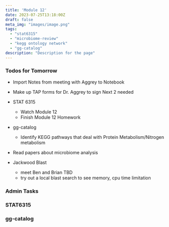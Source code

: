 ```yaml
---
title: 'Module 12'
date: 2023-07-25T13:18:00Z
draft: false
meta_img: "images/image.png"
tags:
  - "stat6315"
  - "microbiome-review"
  - "kegg ontology network"
  - "gg-catalog"
description: "Description for the page"
---
```


### Todos for Tomorrow

- Import Notes from meeting with Aggrey to Notebook
- Make up TAP forms for Dr. Aggrey to sign Next 2 needed
- STAT 6315
  - Watch Module 12
  - Finish Module 12 Homework
  
- gg-catalog
  - Identify KEGG pathways that deal with Protein Metabolism/Nitrogen metabolism
  
- Read papers about microbiome analysis 

- Jackwood Blast
  - meet Ben and Brian TBD
  - try out a local blast search to see memory, cpu time limitation
  
### Admin Tasks

### STAT6315

### gg-catalog